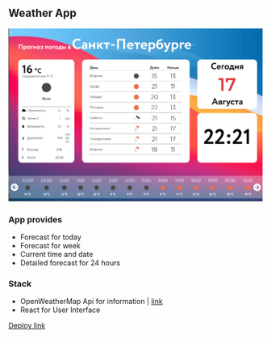 ## Weather App
![alt text](Screenshot_1.png)
### App provides                        
* Forecast for today
* Forecast for week 
* Current time and date
* Detailed forecast for 24 hours

### Stack
* OpenWeatherMap Api for information  | [link]()
* React for User Interface

[Deploy link](http://f0302262.xsph.ru/weatherReact/)
